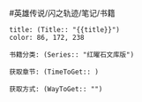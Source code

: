 
#英雄传说/闪之轨迹/笔记/书籍
```ad-note
title: (Title:: "{{title}}")
color: 86, 172, 238

书籍分类: (Series:: "红曜石文库版")

获取章节: (TimeToGet:: )

获取方式: (WayToGet:: "")

```
